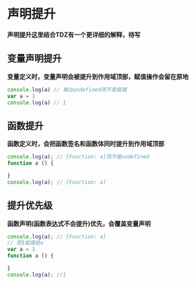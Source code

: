 # 声明提升

**声明提升这里结合TDZ有一个更详细的解释，待写**

## 变量声明提升
**变量定义时，变量声明会被提升到作用域顶部，赋值操作会留在原地**
```js
console.log(a) // 输出undefined而不是报错
var a = 1
console.log(a) // 1
```

## 函数提升
**函数定义时，会把函数签名和函数体同时提升到作用域顶部**
```js
console.log(a); // [Function: a]而不是undefined
function a () {

}
console.log(a); // [Function: a]
```

## 提升优先级
**函数声明(函数表达式不会提升)优先，会覆盖变量声明**
```js
console.log(a); // [Function: a]
// 把1赋值给a
var a = 1
function a () {

}
console.log(a); //1
```
